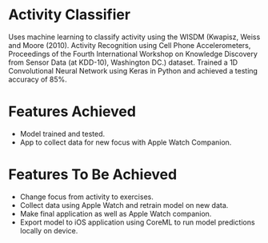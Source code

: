 # Activity Classifier

Uses machine learning to classify activity using the WISDM (Kwapisz, Weiss and Moore (2010). Activity Recognition using Cell Phone Accelerometers, Proceedings of the Fourth International Workshop on Knowledge Discovery from Sensor Data (at KDD-10), Washington DC.) dataset. Trained a 1D Convolutional Neural Network using Keras in Python and achieved a testing accuracy of 85%.

# Features Achieved

- Model trained and tested.
- App to collect data for new focus with Apple Watch Companion.

# Features To Be Achieved

- Change focus from activity to exercises.
- Collect data using Apple Watch and retrain model on new data.
- Make final application as well as Apple Watch companion.
- Export model to iOS application using CoreML to run model predictions locally on device.
